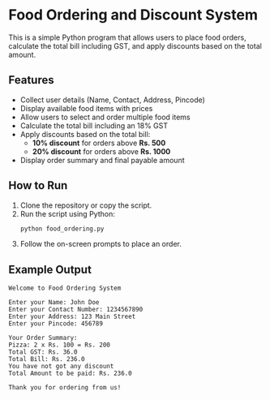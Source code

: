 # Food Ordering and Discount System

This is a simple Python program that allows users to place food orders, calculate the total bill including GST, and apply discounts based on the total amount.

## Features
- Collect user details (Name, Contact, Address, Pincode)
- Display available food items with prices
- Allow users to select and order multiple food items
- Calculate the total bill including an 18% GST
- Apply discounts based on the total bill:
  - **10% discount** for orders above **Rs. 500**
  - **20% discount** for orders above **Rs. 1000**
- Display order summary and final payable amount

## How to Run
1. Clone the repository or copy the script.
2. Run the script using Python:
   ```sh
   python food_ordering.py
   ```
3. Follow the on-screen prompts to place an order.

## Example Output
```
Welcome to Food Ordering System

Enter your Name: John Doe
Enter your Contact Number: 1234567890
Enter your Address: 123 Main Street
Enter your Pincode: 456789

Your Order Summary:
Pizza: 2 x Rs. 100 = Rs. 200
Total GST: Rs. 36.0
Total Bill: Rs. 236.0
You have not got any discount
Total Amount to be paid: Rs. 236.0

Thank you for ordering from us!
```
